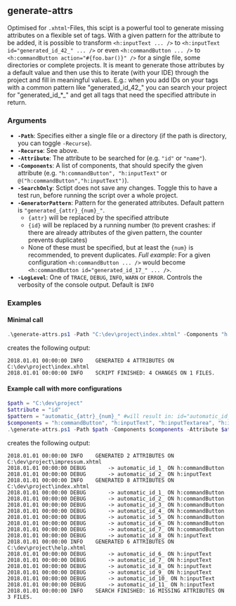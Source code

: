## **generate-attrs**

Optimised for ```.xhtml```-Files, this scipt is a powerful tool to generate missing attributes on a flexible set of tags. With a given pattern for the attribute to be added, it is possible to transform ```<h:inputText ... />``` to ```<h:inputText id="generated_id_42_" ... />``` or even ```<h:commandButton ... />``` to ```<h:commandButton action="#{foo.bar()}" />``` for a single file, some directories or complete projects. It is meant to generate those attributes by a default value and then use this to iterate (with your IDE) through the project and fill in meaningful values. E.g.: when you add IDs on your tags with a common pattern like "generated_id_42_" you can search your project for "generated_id_*_" and get all tags that need the specified attribute in return.

### **Arguments**

* **```-Path```**: Specifies either a single file or a directory (if the path is directory, you can toggle ```-Recurse```).
* **```-Recurse```**: See above.
* **```-Attribute```**: The attribute to be searched for (e.g. ```"id"``` or ```"name"```).
* **```-Components```**: A list of components, that should specify the given attribute (e.g. ```"h:commandButton", "h:inputText"``` or ```@("h:commandButton","h:inputText")```).
* **```-SearchOnly```**: Sctipt does not save any changes. Toggle this to have a test run, before running the script over a whole project.
* **```-GeneratorPattern```**: Pattern for the generated attributes. Default pattern is ```"generated_{attr}_{num}_"```.
	* ```{attr}``` will be replaced by the specified attribute
	* ```{id}``` will be replaced by a running number (to prevent crashes: if there are already attributes of the given pattern, the counter prevents duplicates)
	* None of these must be specified, but at least the ```{num}``` is recommended, to prevent duplicates.
	*Full example*: For a given configuration ```<h:commandButton ... />``` would become ```<h:commandButton id="generated_id_17_" ... />```.
* **```-LogLevel```**: One of ```TRACE```, ```DEBUG```, ```INFO```, ```WARN``` or ```ERROR```. Controls the verbosity of the console output. Default is ```INFO```

### **Examples**

#### Minimal call
```PowerShell
.\generate-attrs.ps1 -Path "C:\dev\project\index.xhtml" -Components "h:commandButton", "h:inputText" -Attribute "id"
```
creates the following output:
```
2018.01.01 00:00:00 INFO	GENERATED 4 ATTRIBUTES ON C:\dev\project\index.xhtml
2018.01.01 00:00:00 INFO	SCRIPT FINISHED: 4 CHANGES ON 1 FILES.
```

#### Example call with more configurations
```PowerShell
$path = "C:\dev\project"
$attribute = "id"
$pattern = "automatic_{attr}_{num}_" #will result in: id="automatic_id_1_"
$components = "h:commandButton", "h:inputText", "h:inputTextarea", "h:inputSecret"
.\generate-attrs.ps1 -Path $path -Components $components -Attribute $attribute -Recurse -SearchOnly -LogLevel DEBUG
```
creates the following output:
```
2018.01.01 00:00:00 INFO	GENERATED 2 ATTRIBUTES ON C:\dev\project\impressum.xhtml
2018.01.01 00:00:00 DEBUG		-> automatic_id_1_ ON h:commandButton
2018.01.01 00:00:00 DEBUG		-> automatic_id_2_ ON h:inputText
2018.01.01 00:00:00 INFO	GENERATED 8 ATTRIBUTES ON C:\dev\project\index.xhtml
2018.01.01 00:00:00 DEBUG		-> automatic_id_1_ ON h:commandButton
2018.01.01 00:00:00 DEBUG		-> automatic_id_2_ ON h:commandButton
2018.01.01 00:00:00 DEBUG		-> automatic_id_3_ ON h:commandButton
2018.01.01 00:00:00 DEBUG		-> automatic_id_4_ ON h:commandButton
2018.01.01 00:00:00 DEBUG		-> automatic_id_5_ ON h:commandButton
2018.01.01 00:00:00 DEBUG		-> automatic_id_6_ ON h:commandButton
2018.01.01 00:00:00 DEBUG		-> automatic_id_7_ ON h:commandButton
2018.01.01 00:00:00 DEBUG		-> automatic_id_8_ ON h:inputText
2018.01.01 00:00:00 INFO	GENERATED 6 ATTRIBUTES ON C:\dev\project\help.xhtml
2018.01.01 00:00:00 DEBUG		-> automatic_id_6_ ON h:inputText
2018.01.01 00:00:00 DEBUG		-> automatic_id_7_ ON h:inputText
2018.01.01 00:00:00 DEBUG		-> automatic_id_8_ ON h:inputText
2018.01.01 00:00:00 DEBUG		-> automatic_id_9_ ON h:inputText
2018.01.01 00:00:00 DEBUG		-> automatic_id_10_ ON h:inputText
2018.01.01 00:00:00 DEBUG		-> automatic_id_11_ ON h:inputText
2018.01.01 00:00:00 INFO	SEARCH FINISHED: 16 MISSING ATTRIBUTES ON 3 FILES.
```
